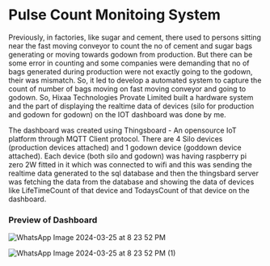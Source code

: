 # Pulse Count Monitoing System


Previously, in factories, like sugar and cement, there used to persons sitting near the fast moving conveyor to count the no of cement and sugar bags generating or moving towards godown from production. But there can be some error in counting and some companies were demanding that no of bags generated during production were not exactly going to the godown, their was mismatch. So, it led to develop a automated system to capture the count of number of bags moving on fast moving conveyor and going to godown. So, Hixaa Technologies Provate Limited built a hardware system and the part of displaying the realtime data of devices (silo for production and godown for godown) on the IOT dashboard was done by me.

The dashboard was created using Thingsboard - An opensource IoT platform through MQTT Client protocol. There are 4 Silo devices (production devices attached) and 1 godown device (goddown device attached). Each device (both silo and godown) was having raspberry pi zero 2W fitted in it which was connected to wifi and this was sending the realtime data generated to the sql database and then the thingsbard server was fetching the data from the database and showing the data of devices like LifeTimeCount of that device and TodaysCount of that device on the dashboard.



### Preview of Dashboard

![WhatsApp Image 2024-03-25 at 8 23 52 PM](https://github.com/tanishpophale53/PCMS/assets/71888416/4b20ef50-993f-4024-bc76-c0832ea32d98)


![WhatsApp Image 2024-03-25 at 8 23 52 PM (1)](https://github.com/tanishpophale53/PCMS/assets/71888416/a7dcd506-d64b-4971-9c62-5c1c908d492a)
